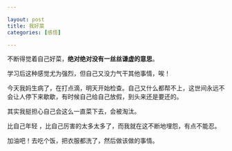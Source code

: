 ```yaml
---

layout: post
title: 我好菜
categories: [感悟]

---
```


不断得觉着自己好菜，**绝对绝对没有一丝丝谦虚的意思**。

学习后这种感觉尤为强烈，但自己又没力气干其他事情，唉！

今天我妈生病了，在打点滴，明天开始检查。自己又什么都帮不上，这世间永远不会让人停下来歇歇，有时候自己给自己放假，到头来还是要还的。

其实我挺担心自己会这么一直菜下去，会被淘汰。

比自己年轻 ，比自己厉害的太多太多了，而我就在这不断地埋怨，有点不能忍。

加油吧！去吃个饭，把衣服都洗了，然后做该做的事情。
